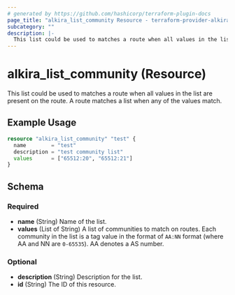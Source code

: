 ```yaml
---
# generated by https://github.com/hashicorp/terraform-plugin-docs
page_title: "alkira_list_community Resource - terraform-provider-alkira"
subcategory: ""
description: |-
  This list could be used to matches a route when all values in the list are present on the route. A route matches a list when any of the values match.
---
```


# alkira_list_community (Resource)

This list could be used to matches a route when all values in the list are present on the route. A route matches a list when any of the values match.

## Example Usage

```terraform
resource "alkira_list_community" "test" {
  name        = "test"
  description = "test community list"
  values      = ["65512:20", "65512:21"]
}
```

<!-- schema generated by tfplugindocs -->
## Schema

### Required

- **name** (String) Name of the list.
- **values** (List of String) A list of communities to match on routes. Each community in the list is a tag value in the format of `AA:NN` format (where AA and NN are `0-65535`). AA denotes a AS number.

### Optional

- **description** (String) Description for the list.
- **id** (String) The ID of this resource.


